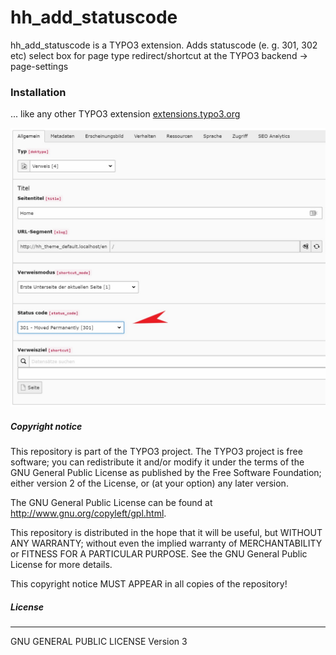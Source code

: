 # hh_add_statuscode
hh_add_statuscode is a TYPO3 extension.
Adds statuscode (e. g. 301, 302 etc) select box for page type redirect/shortcut at the TYPO3 backend -> page-settings

### Installation
... like any other TYPO3 extension [extensions.typo3.org](https://extensions.typo3.org/ "TYPO3 Extension Repository")


![example picture from backend](github/images/preview.jpg?raw=true "Title")

##### Copyright notice

This repository is part of the TYPO3 project. The TYPO3 project is
free software; you can redistribute it and/or modify
it under the terms of the GNU General Public License as published by
the Free Software Foundation; either version 2 of the License, or
(at your option) any later version.

The GNU General Public License can be found at
http://www.gnu.org/copyleft/gpl.html.

This repository is distributed in the hope that it will be useful,
but WITHOUT ANY WARRANTY; without even the implied warranty of
MERCHANTABILITY or FITNESS FOR A PARTICULAR PURPOSE.  See the
GNU General Public License for more details.

This copyright notice MUST APPEAR in all copies of the repository!

##### License
----
GNU GENERAL PUBLIC LICENSE Version 3
